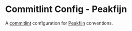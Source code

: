 # Commitlint Config - Peakfijn

A [commitlint](https://www.npmjs.com/package/commitlint) configuration for [Peakfijn](https://peakfijn.nl/) conventions.
